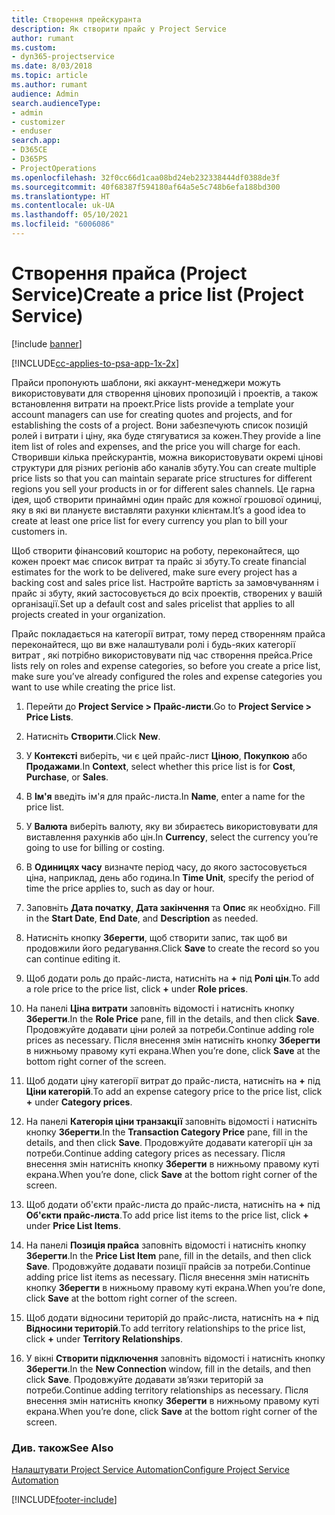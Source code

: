 ```yaml
---
title: Створення прейскуранта
description: Як створити прайс у Project Service
author: rumant
ms.custom:
- dyn365-projectservice
ms.date: 8/03/2018
ms.topic: article
ms.author: rumant
audience: Admin
search.audienceType:
- admin
- customizer
- enduser
search.app:
- D365CE
- D365PS
- ProjectOperations
ms.openlocfilehash: 32f0cc66d1caa08bd24eb232338444df0388de3f
ms.sourcegitcommit: 40f68387f594180af64a5e5c748b6efa188bd300
ms.translationtype: HT
ms.contentlocale: uk-UA
ms.lasthandoff: 05/10/2021
ms.locfileid: "6006086"
---
```

# <a name="create-a-price-list-project-service"></a><span data-ttu-id="147df-103">Створення прайса (Project Service)</span><span class="sxs-lookup"><span data-stu-id="147df-103">Create a price list (Project Service)</span></span>

[!include [banner](../includes/psa-now-project-operations.md)]

[!INCLUDE[cc-applies-to-psa-app-1x-2x](../includes/cc-applies-to-psa-app-1x-2x.md)]

<span data-ttu-id="147df-104">Прайси пропонують шаблони, які аккаунт-менеджери можуть використовувати для створення цінових пропозицій і проектів, а також встановлення витрати на проект.</span><span class="sxs-lookup"><span data-stu-id="147df-104">Price lists provide a template your account managers can use for creating quotes and projects, and for establishing the costs of a project.</span></span> <span data-ttu-id="147df-105">Вони забезпечують список позицій ролей і витрати і ціну, яка буде стягуватися за кожен.</span><span class="sxs-lookup"><span data-stu-id="147df-105">They provide a line item list of roles and expenses, and the price you will charge for each.</span></span> <span data-ttu-id="147df-106">Створивши кілька прейскурантів, можна використовувати окремі цінові структури для різних регіонів або каналів збуту.</span><span class="sxs-lookup"><span data-stu-id="147df-106">You can create multiple price lists so that you can maintain separate price structures for different regions you sell your products in or for different sales channels.</span></span> <span data-ttu-id="147df-107">Це гарна ідея, щоб створити принаймні один прайс для кожної грошової одиниці, яку в які ви плануєте виставляти рахунки клієнтам.</span><span class="sxs-lookup"><span data-stu-id="147df-107">It’s a good idea to create at least one price list for every currency you plan to bill your customers in.</span></span>  
  
<span data-ttu-id="147df-108">Щоб створити фінансовий кошторис на роботу, переконайтеся, що кожен проект має список витрат та прайс зі збуту.</span><span class="sxs-lookup"><span data-stu-id="147df-108">To create financial estimates for the work to be delivered, make sure every project has a backing cost and sales price list.</span></span> <span data-ttu-id="147df-109">Настройте вартість за замовчуванням і прайс зі збуту, який застосовується до всіх проектів, створених у вашій організації.</span><span class="sxs-lookup"><span data-stu-id="147df-109">Set up a default cost and sales pricelist that applies to all projects created in your organization.</span></span>  
  
<span data-ttu-id="147df-110">Прайс покладається на категорії витрат, тому перед створенням прайса переконайтеся, що ви вже налаштували ролі і будь-яких категорії витрат , які потрібно використовувати під час створення прейса.</span><span class="sxs-lookup"><span data-stu-id="147df-110">Price lists rely on roles and expense categories, so before you create a price list, make sure you’ve already configured the roles and expense categories you want to use while creating the price list.</span></span>  
  
1.  <span data-ttu-id="147df-111">Перейти до **Project Service > Прайс-листи**.</span><span class="sxs-lookup"><span data-stu-id="147df-111">Go to **Project Service > Price Lists**.</span></span>  
  
2.  <span data-ttu-id="147df-112">Натисніть **Створити**.</span><span class="sxs-lookup"><span data-stu-id="147df-112">Click **New**.</span></span>  
  
3.  <span data-ttu-id="147df-113">У **Контексті** виберіть, чи є цей прайс-лист **Ціною**, **Покупкою** або **Продажами**.</span><span class="sxs-lookup"><span data-stu-id="147df-113">In **Context**, select whether this price list is for **Cost**, **Purchase**, or **Sales**.</span></span>  
  
4.  <span data-ttu-id="147df-114">В **Ім'я** введіть ім'я для прайс-листа.</span><span class="sxs-lookup"><span data-stu-id="147df-114">In **Name**, enter a name for the price list.</span></span>  
  
5.  <span data-ttu-id="147df-115">У **Валюта** виберіть валюту, яку ви збираєтесь використовувати для виставлення рахунків або цін.</span><span class="sxs-lookup"><span data-stu-id="147df-115">In **Currency**, select the currency you’re going to use for billing or costing.</span></span>  
  
6.  <span data-ttu-id="147df-116">В **Одиницях часу** визначте період часу, до якого застосовується ціна, наприклад, день або година.</span><span class="sxs-lookup"><span data-stu-id="147df-116">In **Time Unit**, specify the period of time the price applies to, such as day or hour.</span></span>  
  
7.  <span data-ttu-id="147df-117">Заповніть **Дата початку**, **Дата закінчення** та **Опис** як необхідно. </span><span class="sxs-lookup"><span data-stu-id="147df-117">Fill in the **Start Date**, **End Date**, and **Description** as needed.</span></span>  
  
8.  <span data-ttu-id="147df-118">Натисніть кнопку **Зберегти**, щоб створити запис, так щоб ви продовжили його редагування.</span><span class="sxs-lookup"><span data-stu-id="147df-118">Click **Save** to create the record so you can continue editing it.</span></span>  
  
9. <span data-ttu-id="147df-119">Щоб додати роль до прайс-листа, натисніть на **+** під **Ролі цін**.</span><span class="sxs-lookup"><span data-stu-id="147df-119">To add a role price to the price list, click **+** under **Role prices**.</span></span>  
  
10. <span data-ttu-id="147df-120">На панелі **Ціна витрати** заповніть відомості і натисніть кнопку **Зберегти**.</span><span class="sxs-lookup"><span data-stu-id="147df-120">In the **Role Price** pane, fill in the details, and then click **Save**.</span></span> <span data-ttu-id="147df-121">Продовжуйте додавати ціни ролей за потреби.</span><span class="sxs-lookup"><span data-stu-id="147df-121">Continue adding role prices as necessary.</span></span> <span data-ttu-id="147df-122">Після внесення змін натисніть кнопку **Зберегти** в нижньому правому куті екрана.</span><span class="sxs-lookup"><span data-stu-id="147df-122">When you’re done, click **Save** at the bottom right corner of the screen.</span></span>  
  
11. <span data-ttu-id="147df-123">Щоб додати ціну категорії витрат до прайс-листа, натисніть на **+** під **Ціни категорій**.</span><span class="sxs-lookup"><span data-stu-id="147df-123">To add an expense category price to the price list, click **+** under **Category prices**.</span></span>  
  
12. <span data-ttu-id="147df-124">На панелі **Категорія ціни транзакції** заповніть відомості і натисніть кнопку **Зберегти**.</span><span class="sxs-lookup"><span data-stu-id="147df-124">In the **Transaction Category Price** pane, fill in the details, and then click **Save**.</span></span> <span data-ttu-id="147df-125">Продовжуйте додавати категорії цін за потреби.</span><span class="sxs-lookup"><span data-stu-id="147df-125">Continue adding category prices as necessary.</span></span> <span data-ttu-id="147df-126">Після внесення змін натисніть кнопку **Зберегти** в нижньому правому куті екрана.</span><span class="sxs-lookup"><span data-stu-id="147df-126">When you’re done, click **Save** at the bottom right corner of the screen.</span></span>  
  
13. <span data-ttu-id="147df-127">Щоб додати об'єкти прайс-листа до прайс-листа, натисніть на **+** під **Об'єкти прайс-листа**.</span><span class="sxs-lookup"><span data-stu-id="147df-127">To add price list items to the price list, click **+** under **Price List Items**.</span></span>  
  
14. <span data-ttu-id="147df-128">На панелі **Позиція прайса** заповніть відомості і натисніть кнопку **Зберегти**.</span><span class="sxs-lookup"><span data-stu-id="147df-128">In the **Price List Item** pane, fill in the details, and then click **Save**.</span></span> <span data-ttu-id="147df-129">Продовжуйте додавати позиції прайсів за потреби.</span><span class="sxs-lookup"><span data-stu-id="147df-129">Continue adding price list items as necessary.</span></span> <span data-ttu-id="147df-130">Після внесення змін натисніть кнопку **Зберегти** в нижньому правому куті екрана.</span><span class="sxs-lookup"><span data-stu-id="147df-130">When you’re done, click **Save** at the bottom right corner of the screen.</span></span>  
  
15. <span data-ttu-id="147df-131">Щоб додати відносини територій до прайс-листа, натисніть на **+** під **Відносини територій**.</span><span class="sxs-lookup"><span data-stu-id="147df-131">To add territory relationships to the price list, click **+** under **Territory Relationships**.</span></span>  
  
16. <span data-ttu-id="147df-132">У вікні **Створити підключення** заповніть відомості і натисніть кнопку **Зберегти**.</span><span class="sxs-lookup"><span data-stu-id="147df-132">In the **New Connection** window, fill in the details, and then click **Save**.</span></span> <span data-ttu-id="147df-133">Продовжуйте додавати зв’язки територій за потреби.</span><span class="sxs-lookup"><span data-stu-id="147df-133">Continue adding territory relationships as necessary.</span></span> <span data-ttu-id="147df-134">Після внесення змін натисніть кнопку **Зберегти** в нижньому правому куті екрана.</span><span class="sxs-lookup"><span data-stu-id="147df-134">When you’re done, click **Save** at the bottom right corner of the screen.</span></span>  
  
### <a name="see-also"></a><span data-ttu-id="147df-135">Див. також</span><span class="sxs-lookup"><span data-stu-id="147df-135">See Also</span></span>  
 [<span data-ttu-id="147df-136">Налаштувати Project Service Automation</span><span class="sxs-lookup"><span data-stu-id="147df-136">Configure Project Service Automation</span></span>](../psa/configure.md)


[!INCLUDE[footer-include](../includes/footer-banner.md)]